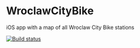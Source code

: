 # WroclawCityBike
iOS app with a map of all Wroclaw City Bike stations

[![Build status](https://build.appcenter.ms/v0.1/apps/7de78e31-912a-49d0-aad1-eb1b763f1b5b/branches/master/badge)](https://appcenter.ms)
